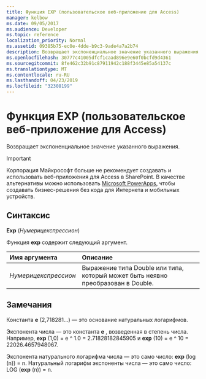 ```yaml
---
title: Функция EXP (пользовательское веб-приложение для Access)
manager: kelbow
ms.date: 09/05/2017
ms.audience: Developer
ms.topic: reference
localization_priority: Normal
ms.assetid: 09385b75-ec0e-4dde-b9c3-9ade4a7a2b74
description: Возвращает экспоненциальное значение указанного выражения.
ms.openlocfilehash: 30777c41005dfcf1caad896e9e60f0bcfd9d4361
ms.sourcegitcommit: 8fe462c32b91c87911942c188f3445e85a54137c
ms.translationtype: MT
ms.contentlocale: ru-RU
ms.lasthandoff: 04/23/2019
ms.locfileid: "32308199"
---
```

# <a name="exp-function-access-custom-web-app"></a>Функция EXP (пользовательское веб-приложение для Access)

Возвращает экспоненциальное значение указанного выражения.
  
> [!IMPORTANT]
> Корпорация Майкрософт больше не рекомендует создавать и использовать веб-приложения для Access в SharePoint. В качестве альтернативы можно использовать [Microsoft PowerApps](https://powerapps.microsoft.com/en-us/), чтобы создавать бизнес-решения без кода для Интернета и мобильных устройств. 
  
## <a name="syntax"></a>Синтаксис

 **Exp** (*Нумерицекспрессион*) 
  
Функция **exp** содержит следующий аргумент. 
  
|**Имя аргумента**|**Описание**|
|:-----|:-----|
| *Нумерицекспрессион*  <br/> |Выражение типа Double или типа, который может быть неявно преобразован в Double.  <br/> |
   
## <a name="remarks"></a>Замечания

Константа **e** (2,718281...) — это основание натуральных логарифмов. 
  
Экспонента числа — это константа **e** , возведенная в степень числа. Например, **exp** (1,0) = e ^ 1.0 = 2.71828182845905 и **exp** (10) = e ^ 10 = 22026.4657948067. 
  
Экспонента натурального логарифма числа — это само число: **exp** (log (n)) = n. Натуральный логарифм экспоненты числа — это само число: LOG (**exp** (n)) = n. 
  

